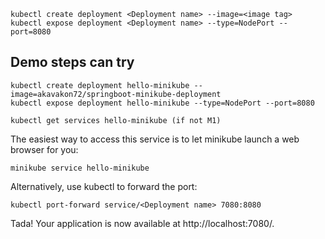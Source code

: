 ```
kubectl create deployment <Deployment name> --image=<image tag>
kubectl expose deployment <Deployment name> --type=NodePort --port=8080
```
## Demo steps can try
```
kubectl create deployment hello-minikube --image=akavakon72/springboot-minikube-deployment 
kubectl expose deployment hello-minikube --type=NodePort --port=8080
```
  
```
kubectl get services hello-minikube (if not M1)
```
The easiest way to access this service is to let minikube launch a web browser for you:

```
minikube service hello-minikube

```
Alternatively, use kubectl to forward the port:
```
kubectl port-forward service/<Deployment name> 7080:8080
```
Tada! Your application is now available at http://localhost:7080/.
